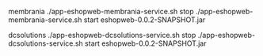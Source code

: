membrania
./app-eshopweb-membrania-service.sh stop
./app-eshopweb-membrania-service.sh start eshopweb-0.0.2-SNAPSHOT.jar


dcsolutions
./app-eshopweb-dcsolutions-service.sh stop
./app-eshopweb-dcsolutions-service.sh start eshopweb-0.0.2-SNAPSHOT.jar
